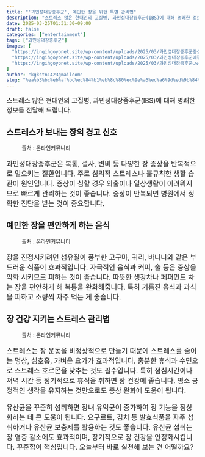 ```yaml
---
title: "'과민성대장증후군', 예민한 장을 위한 특별 관리법"
description: "스트레스 많은 현대인의 고질병, 과민성대장증후군(IBS)에 대해 명쾌한 정보를 전달해 드립니다."
date: 2025-03-25T01:31:30+09:00
draft: false
categories: ["entertainment"]
tags: ["과민성대장증후군"]
images: [
  "https://ingihgoyonet.site/wp-content/uploads/2025/03/과민성대장증후군증상.webp"
  "https://ingihgoyonet.site/wp-content/uploads/2025/03/과민성대장증후군에좋은음식.webp"
  "https://ingihgoyonet.site/wp-content/uploads/2025/03/과민성대장증후군.webp"
]
author: "kgkstn1423gmailcom"
slug: "%ea%b3%bc%eb%af%bc%ec%84%b1%eb%8c%80%ec%9e%a5%ec%a6%9d%ed%9b%84%ea%b5%b0-%ec%98%88%eb%af%bc%ed%95%9c-%ec%9e%a5%ec%9d%84-%ec%9c%84%ed%95%9c-%ed%8a%b9%eb%b3%84-%ea%b4%80%eb%a6%ac%eb%b2%95"
---
```


<p style="font-size:17px">스트레스 많은 현대인의 고질병, 과민성대장증후군(IBS)에 대해 명쾌한 정보를 전달해 드립니다.</p> <h2 >스트레스가 보내는 장의 경고 신호</h2> <figure ><img src="https://ingihgoyonet.site/wp-content/uploads/2025/03/과민성대장증후군증상.webp" alt="" style="aspect-ratio:16/9;object-fit:cover"/><figcaption >출처 : 온라인커뮤니티</figcaption></figure> <p style="font-size:18px">과민성대장증후군은 복통, 설사, 변비 등 다양한 장 증상을 반복적으로 일으키는 질환입니다. 주로 심리적 스트레스나 불규칙한 생활 습관이 원인입니다. 증상이 심할 경우 외출이나 일상생활이 어려워지므로 빠르게 관리하는 것이 좋습니다. 증상이 반복되면 병원에서 정확한 진단을 받는 것이 중요합니다.</p> <h2 >예민한 장을 편안하게 하는 음식</h2> <figure ><img src="https://ingihgoyonet.site/wp-content/uploads/2025/03/과민성대장증후군에좋은음식.webp" alt="" style="aspect-ratio:16/9;object-fit:cover"/><figcaption >출처 : 온라인커뮤니티</figcaption></figure> <p style="font-size:18px">장을 진정시키려면 섬유질이 풍부한 고구마, 귀리, 바나나와 같은 부드러운 식품이 효과적입니다. 자극적인 음식과 커피, 술 등은 증상을 악화 시키므로 피하는 것이 좋습니다. 따뜻한 생강차나 페퍼민트 차는 장을 편안하게 해 복통을 완화해줍니다. 특히 기름진 음식과 과식을 피하고 소량씩 자주 먹는 게 좋습니다.</p> <h2 >장 건강 지키는 스트레스 관리법</h2> <figure ><img src="https://ingihgoyonet.site/wp-content/uploads/2025/03/과민성대장증후군.webp" alt="" style="aspect-ratio:16/9;object-fit:cover"/><figcaption >출처 : 온라인커뮤니티</figcaption></figure> <p style="font-size:18px">스트레스는 장 운동을 비정상적으로 만들기 때문에 스트레스를 줄이는 명상, 심호흡, 가벼운 요가가 효과적입니다. 충분한 휴식과 수면으로 스트레스 호르몬을 낮추는 것도 필수입니다. 특히 점심시간이나 저녁 시간 등 정기적으로 휴식을 취하면 장 건강에 좋습니다. 평소 긍정적인 생각을 유지하는 것만으로도 증상 완화에 도움이 됩니다.</p> <p style="font-size:18px">유산균을 꾸준히 섭취하면 장내 유익균이 증가하여 장 기능을 정상화하는 데 큰 도움이 됩니다. 요구르트, 김치 등 발효식품을 자주 섭취하거나 유산균 보충제를 활용하는 것도 좋습니다. 유산균 섭취는 장 염증 감소에도 효과적이며, 장기적으로 장 건강을 안정화시킵니다. 꾸준함이 핵심입니다. 오늘부터 바로 실천해 보는 건 어떨까요?</p>
